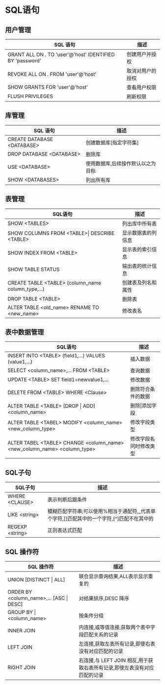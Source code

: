 # SQL语句

## 用户管理

|SQL 语句| 描述|
|--|--|
|GRANT ALL ON *.* TO 'user'@'host' IDENTIFIED BY 'password'|创建用户并授权|
|REVOKE ALL ON *.* FROM 'user'@'host'|取消对用户的授权|
|SHOW GRANTS FOR 'user'@'host'|查看用户权限|
|FLUSH PRIVILEGES|刷新权限|

## 库管理

|SQL 语句|描述|
|--|--|
|CREATE DATABASE \<DATABASE>|创建数据库[指定字符集]|
|DROP DATABASE \<DATABASE>|删除库|
|USE \<DATABASE> | 使用数据库,后续操作默认以之为目标|
|SHOW \<DATABASES>|列出所有库|

## 表管理

|SQL语句|描述|
|--|--|
|SHOW \<TABLES>|列出库中所有表|
|SHOW COLUMNS FROM \<TABLE>\| DESCRIBE \<TABLE>| 显示数据表的列信息|
|SHOW INDEX FROM \<TABLE>|显示表的索引信息|
|SHOW TABLE STATUS|输出表的统计信息|
|CREATE TABLE \<TABLE> (column_name column_type,...)|创建表及列名和属性|
|DROP TABLE \<TABLE>|删除表|
|ALTER TABLE \<old_name> RENAME TO \<new_name>|修改表名|

## 表中数据管理

|SQL语句|描述|
|--|--|
|INSERT INTO \<TABLE> (field1,...) VALUES (value1,...)|插入数据|
|SELECT \<column_name>,... FROM \<TABLE>|查询数据|
|UPDATE \<TABLE> SET field1=newvalue1,...| 修改数据|
|DELETE FROM \<TABLE> WHERE \<Clause>| 删除符合条件的数据|
|ALTER TABLE \<TABLE> [DROP \| ADD] \<column_name>|删除\|添加字段|
|ALTER TABLE \<TABEL> MODIFY \<column_name> \<new_column_type>|修改字段类型|
|ALTER TABEL \<TABLE> CHANGE \<column_name> \<new_column_name> \<column_type>|修改字段名同时修改类型|

## SQL子句

|SQL子句|描述|
|--|--|
|WHERE \<CLAUSE>|表示判断后跟条件|
|LIKE \<string>|模糊匹配字符串;可以使用%相当于通配符,_代表单个字符,[]匹配其中的一个字符,[^]匹配不在其中的|
|REGEXP \<string>|正则表达式匹配|

## SQL 操作符

|SQL 操作符|描述|
|--|--|
|UNION [DISTINCT \| ALL]|联合显示查询结果,ALL表示显示重复的|
|ORDER BY \<column_name>,... [ASC \| DESC]|对结果排序,DESC 降序|
|GROUP BY \|<column_name>|按条件分组|
|INNER JOIN|内连接,或等值连接,获取两个表中字段匹配关系的记录|
|LEFT JOIN|左连接,获取左表所有记录,即使右表没有对应匹配的记录|
|RIGHT JOIN|右连接,与 LEFT JOIN 相反,用于获取右表所有记录,即使左表没有对应匹配的记录|

